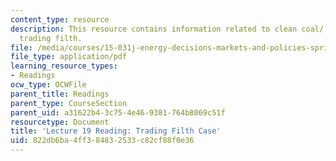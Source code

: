 ```yaml
---
content_type: resource
description: This resource contains information related to clean coal/ dirty air/
  trading filth.
file: /media/courses/15-031j-energy-decisions-markets-and-policies-spring-2012/822db6ba4ff384832533c82cf88f0e36_MIT15_031JS12_Trd_Fth_Cse.pdf
file_type: application/pdf
learning_resource_types:
- Readings
ocw_type: OCWFile
parent_title: Readings
parent_type: CourseSection
parent_uid: a31622b4-3c75-4e46-9381-764b8069c51f
resourcetype: Document
title: 'Lecture 19 Reading: Trading Filth Case'
uid: 822db6ba-4ff3-8483-2533-c82cf88f0e36
---
```

